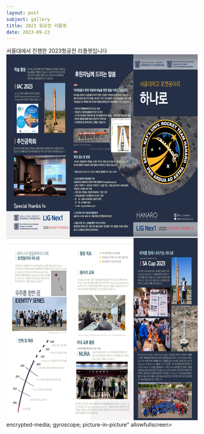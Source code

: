 ```yaml
---
layout: post
subject: gallery
title: 2023 항공전 리플렛
date: 2023-09-23
---
```

서울대에서 진행한 2023항공전 리플렛입니다<br/>
<img src="https://github.com/Hanaro2021/hanaro.github.io/blob/master/assets/leaflet1.PNG?raw=true" width="720" height="480"/>
<img src="https://github.com/Hanaro2021/hanaro.github.io/blob/master/assets/leaflet2.PNG?raw=true" width="720" height="480"/>
encrypted-media; gyroscope; picture-in-picture" allowfullscreen></iframe>
